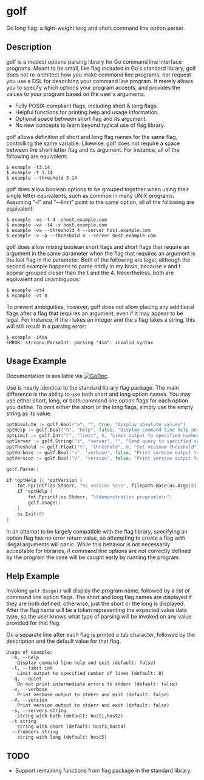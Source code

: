# golf

Go long flag: a light-weight long and short command line option
parser.

## Description

golf is a modest options parsing library for Go command line interface
programs. Meant to be small, like flag included in Go's standard
library, golf does not re-architect how you make command line
programs, nor request you use a DSL for describing your command line
program. It merely allows you to specify which options your program
accepts, and provides the values to your program based on the user's
arguments.

* Fully POSIX-compliant flags, including short & long flags.
* Helpful functions for printing help and usage information.
* Optional space between short flag and its argument.
* No new concepts to learn beyond typical use of flag library.

golf allows definition of short and long flag names for the same flag,
controlling the same variable. Likewise, golf does not require a space
between the short letter flag and its argument. For instance, all of
the following are equivalent:

    $ example -t3.14
    $ example -t 3.14
    $ example --threshold 3.14

golf does allow boolean options to be grouped together when using
their single letter equivalents, such as common in many UNIX
programs. Assuming "-l" and "--limit" point to the same option, all of
the following are equivalent:

    $ example -va -t 4 -shost.example.com
    $ example -va -t4 -s host.example.com
    $ example -va --threshold 4 --server host.example.com
    $ example -v -a --threshold 4 --server host.example.com

golf does allow mixing boolean short flags and short flags that
require an argument in the same parameter when the flag that requires
an argument is the last flag in the parameter. Both of the following
are legal, although the second example happens to parse oddly in my
brain, because v and t appear grouped closer than the t and
the 4. Nevertheless, both are equivalent and unambiguous:

    $ example -vt4
    $ example -vt 4

To prevent ambiguities, however, golf does not allow placing any
additional flags after a flag that requires an argument, even if it
may appear to be legal. For instance, if the i takes an integer and
the s flag takes a string, this will still result in a parsing error:

    $ example -i4sa
    ERROR: strconv.ParseInt: parsing "4sa": invalid syntax

## Usage Example

Documentation is available via
[![GoDoc](https://godoc.org/github.com/karrick/golf?status.svg)](https://godoc.org/github.com/karrick/golf).

Use is nearly identical to the standard library flag package. The main
difference is the ability to use both short and long option names. You
may use either short, long, or both command line option flags for each
option you define. To omit either the short or the long flags, simply
use the empty string as its value.


```Go
optAbsolute := golf.Bool("a", "", true, "Display absolute values")
optHelp := golf.Bool("h", "help", false, "Display command line help and exit")
optLimit := golf.Int("l", "limit", 0, "Limit output to specified number of lines")
optServer := golf.String("s", "server", "", "Send query to specified server")
optTheshold := golf.Float("t", "threshold", 0, "Set minimum threshold")
optVerbose := golf.Bool("v", "verbose", false, "Print verbose output to stderr and exit")
optVersion := golf.Bool("V", "version", false, "Print version output to stderr and exit")

golf.Parse()

if *optHelp || *optVersion {
    fmt.Fprintf(os.Stderr, "%s version %s\n", filepath.Base(os.Args[0]), versionString)
    if *optHelp {
        fmt.Fprintf(os.Stderr, "\tdemonstration program\n\n")
        golf.Usage()
    }
    os.Exit(0)
}
```

In an attempt to be largely compatible with the flag library,
specifying an option flag has no error return value, so attempting to
create a flag with illegal arguments will panic. While this behavior
is not necessarily acceptable for libraries, if command line options
are not correctly defined by the program the case will be caught early
by running the program.

## Help Example

Invoking `golf.Usage()` will display the program name, followed by a
list of command line option flags. The short and long flag names are
displayed if they are both defined, otherwise, just the short or the
long is displayed. After the flag name will be a token representing
the expected value data type, so the user knows what type of parsing
will be invoked on any value provided for that flag.

On a separate line after each flag is printed a tab character,
followed by the description and the default value for that flag.

```
Usage of example:
  -h, --help
	Display command line help and exit (default: false)
  -l, --limit int
	Limit output to specified number of lines (default: 0)
  -q, --quiet
	Do not print intermediate errors to stderr (default: false)
  -v, --verbose
	Print verbose output to stderr and exit (default: false)
  -V, --version
	Print version output to stderr and exit (default: false)
  -s, --servers string
	string with both (default: host1,host2)
  -t string
	string with short (default: host3,host4)
  --flubbers string
	string with long (default: host5)
```

## TODO

* Support remaining functions from flag package in the standard
  library.
